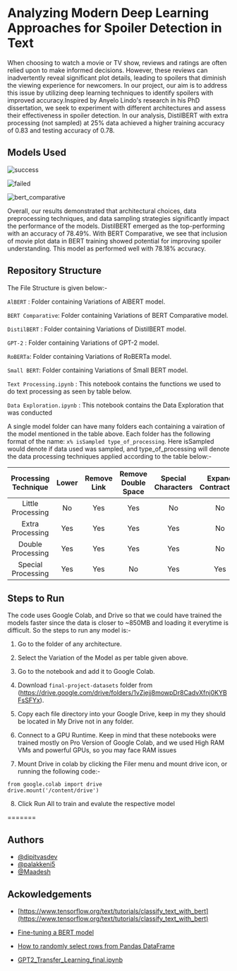 
# Analyzing Modern Deep Learning Approaches for Spoiler Detection in Text

When choosing to watch a movie or TV show, reviews and ratings are often relied upon to make informed decisions. However, these reviews can inadvertently reveal significant plot details, leading to spoilers that diminish the viewing experience for newcomers. In our project, our aim is to address this issue by utilizing deep learning techniques to identify spoilers with improved accuracy.Inspired by Anyelo Lindo's research in his PhD dissertation, we seek to experiment with different architectures and assess their effectiveness in spoiler detection. In our analysis, DistilBERT with extra processing (not sampled) at 25% data achieved a higher training accuracy of 0.83 and testing accuracy of 0.78. 


## Models Used

![success](https://iili.io/HU6MkCb.png)


![failed](https://iili.io/HU6W6Lg.png)


![bert_comparative](https://iili.io/HU6XF24.png)


Overall, our results demonstrated that architectural choices, data preprocessing techniques, and data sampling strategies significantly impact the performance of the models. DistilBERT emerged as the top-performing with an accuracy of 78.49\%. With BERT Comparative, we see that inclusion of movie plot data in BERT training showed potential for improving spoiler understanding. This model as performed well with 78.18\% accuracy. 


## Repository Structure

The File Structure is given below:- 



```AlBERT``` : Folder containing Variations of AlBERT model. 

```BERT Comparative```: Folder containing Variations of BERT Comparative model. 

```DistilBERT``` : Folder containing Variations of DistilBERT model. 

```GPT-2``` : Folder containing Variations of GPT-2 model. 

```RoBERTa```: Folder containing Variations of RoBERTa model. 

```Small BERT```: Folder containing Variations of Small BERT model. 

```Text Processing.ipynb``` : This notebook contains the functions we used to do text processing as seen by table below. 

```Data Exploration.ipynb``` : This notebook contains the Data Exploration that was conducted

A single model folder can have many folders each containing a vairation of the model mentioned in the table above. Each folder has the following format of the name: ```x% isSampled type_of_processing```. Here isSampled would denote if data used was sampled, and type_of_processing will denote the data processing techniques applied according to the table below:- 

| Processing  Technique | Lower | Remove Link | Remove Double Space | Special  Characters | Expand Contraction | Remove Accented Characters | Stopwords |
|:---------------------:|:-----:|:-----------:|:-------------------:|:-------------------:|:------------------:|:--------------------------:|:---------:|
|   Little Processing   |   No  |     Yes     |         Yes         |          No         |         No         |             No             |     No    |
|    Extra Processing   |  Yes  |     Yes     |         Yes         |         Yes         |         No         |             No             |     No    |
|   Double Processing   |  Yes  |     Yes     |         Yes         |         Yes         |         No         |             No             |    Yes    |
|   Special Processing  |  Yes  |     Yes     |          No         |         Yes         |         Yes        |             Yes            |     No    |



## Steps to Run 

The code uses Google Colab, and Drive so that we could have trained the models faster since the data is closer to ~850MB and loading it everytime is difficult. So the steps to run any model is:- 


1. Go to the folder of any architecture. 

2. Select the Variation of the Model as per table given above. 

3. Go to the notebook and add it to Google Colab. 

4. Download ```final-project-datasets``` folder from (https://drive.google.com/drive/folders/1vZjejj8mowpDr8CadvXfnj0KYBFsSFYx). 

5. Copy each file directory into your Google Drive, keep in my they should be located in My Drive not in any folder. 


6. Connect to a GPU Runtime. Keep in mind that these notebooks were trained mostly on Pro Version of Google Colab, and we used High RAM VMs and powerful GPUs, so you may face RAM issues 

7. Mount Drive in colab by clicking the Filer menu and mount drive icon, or running the following code:- 

  ```
  from google.colab import drive
  drive.mount('/content/drive')
  ```
  
8. Click Run All to train and evalute the respective model


=======
## Authors

- [@dipitvasdev](https://www.github.com/dipitvasdev)
- [@palakkeni5](https://github.com/palakkeni5)
- [@Maadesh](https://github.com/Maadesh)

## Ackowledgements 

- [https://www.tensorflow.org/text/tutorials/classify_text_with_bert](https://www.tensorflow.org/text/tutorials/classify_text_with_bert)


- [Fine-tuning a BERT model](https://www.tensorflow.org/tfmodels/nlp/fine_tune_bert)

- [How to randomly select rows from Pandas DataFrame](https://www.geeksforgeeks.org/how-to-randomly-select-rows-from-pandas-dataframe/#)

- [GPT2_Transfer_Learning_final.ipynb](https://github.com/almarengo/gpt2-text-classification/blob/main/GPT2_Transfer_Learning_final.ipynb)
